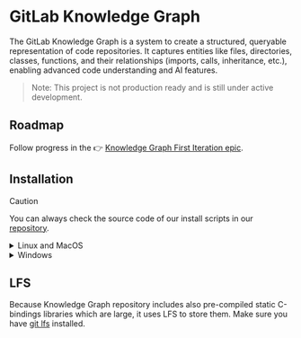 # GitLab Knowledge Graph

The GitLab Knowledge Graph is a system to create a structured, queryable representation of code repositories. It captures entities like files, directories, classes, functions, and their relationships (imports, calls, inheritance, etc.), enabling advanced code understanding and AI features.

> Note: This project is not production ready and is still under active development.

## Roadmap

Follow progress in the 👉 [Knowledge Graph First Iteration epic](https://gitlab.com/groups/gitlab-org/-/epics/17514).

## Installation

> [!caution]
> You can always check the source code of our install scripts in our [repository](https://gitlab.com/gitlab-org/rust/knowledge-graph).

<details><summary>Linux and MacOS</summary>

**One-line installation (latest version):**
```shell
curl -fsSL https://gitlab.com/gitlab-org/rust/knowledge-graph/-/raw/main/install.sh | bash
```

**Install specific version:**
```shell
curl -fsSL https://gitlab.com/gitlab-org/rust/knowledge-graph/-/raw/main/install.sh | bash -s -- --version v0.6.0
```

**Force reinstall:**
```shell
curl -fsSL https://gitlab.com/gitlab-org/rust/knowledge-graph/-/raw/main/install.sh | bash -s -- --force
```

</details>

<details><summary>Windows</summary>

> [!note]
> The following commands should be executed in the Windows PowerShell.

**One-line installation (latest version):**
```powershell
irm https://gitlab.com/gitlab-org/rust/knowledge-graph/-/raw/main/install.ps1 | iex
```

**Install specific version:**
```powershell
irm https://gitlab.com/gitlab-org/rust/knowledge-graph/-/raw/main/install.ps1 -OutFile install.ps1; .\install.ps1 -Version v0.6.0
```

**Force reinstall:**
```powershell
irm https://gitlab.com/gitlab-org/rust/knowledge-graph/-/raw/main/install.ps1 -OutFile install.ps1; .\install.ps1 -Force
```

</details>

## LFS

Because Knowledge Graph repository includes also pre-compiled static C-bindings
libraries which are large, it uses LFS to store them. Make sure you have [git
lfs](https://docs.gitlab.com/topics/git/lfs/) installed.
